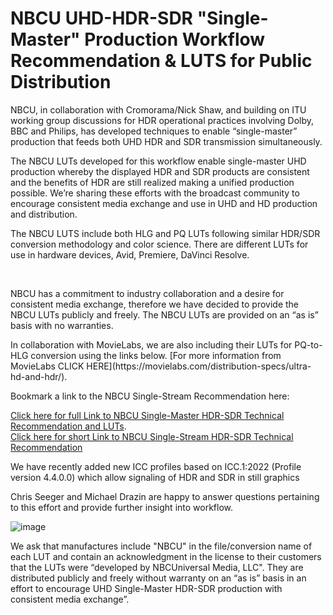 # NBCU UHD-HDR-SDR "Single-Master" Production Workflow Recommendation & LUTS for Public Distribution

<p>NBCU, in collaboration with Cromorama/Nick Shaw, and building on ITU working group discussions for HDR operational practices involving Dolby, BBC and Philips, has developed techniques to enable “single-master” production that feeds both UHD HDR and SDR transmission simultaneously.</p>
 
<p>The NBCU LUTs developed for this workflow enable single-master UHD production whereby the displayed HDR and SDR products are consistent and the benefits of HDR are still realized making a unified production possible. We’re sharing these efforts with the broadcast community to encourage consistent media exchange and use in UHD and HD production and distribution.</p>
 
<p>The NBCU LUTS include both HLG and PQ LUTs following similar HDR/SDR conversion methodology and color science. There are different LUTs for use in hardware devices, Avid, Premiere, DaVinci Resolve.</p>
  
<p>NBCU has a commitment to industry collaboration and a desire for consistent media exchange, therefore we have decided to provide the NBCU LUTs publicly and freely. The NBCU LUTs are provided on an “as is” basis with no warranties.</p>

<p>In collaboration with MovieLabs, we are also including their LUTs for PQ-to-HLG conversion using the links below.  [For more information from MovieLabs CLICK HERE](https://movielabs.com/distribution-specs/ultra-hd-and-hdr/).</p>
  
<p>Bookmark a link to the NBCU Single-Stream Recommendation here:</p>   

[Click here for full Link to NBCU Single-Master HDR-SDR Technical Recommendation and LUTs](https://github.com/digitaltvguy/NBCUniversal-UHD-HDR-SDR-Single-Master-Production-Workflow-Recommendation-LUTs).  
[Click here for short Link to NBCU Single-Stream HDR-SDR Technical Recommendation](https://bit.ly/3KOZS2e)

<p>We have recently added new ICC profiles based on ICC.1:2022 (Profile version 4.4.0.0) which allow signaling of HDR and SDR in still graphics</p>

<p>Chris Seeger and Michael Drazin are happy to answer questions pertaining to this effort and provide further insight into workflow.</p>

![image](https://user-images.githubusercontent.com/1738616/165218550-df855262-18f2-4744-a81c-e690a74999f6.png)
  
<p>We ask that manufactures include "NBCU" in the file/conversion name of each LUT and contain an acknowledgment in the license to their customers that the LUTs were “developed by NBCUniversal Media, LLC".  They are distributed publicly and freely without warranty on an “as is” basis in an effort to encourage UHD Single-Master HDR-SDR production with consistent media exchange”.</p>
